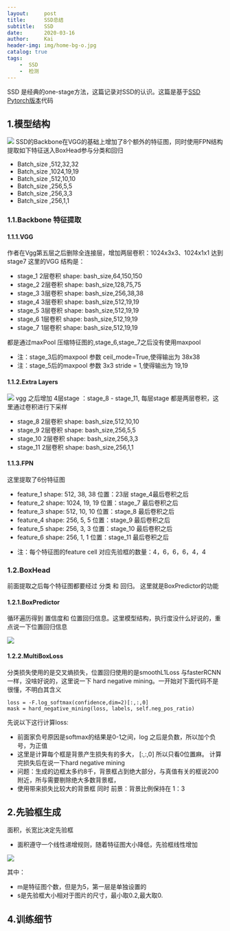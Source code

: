 ```yaml
---
layout:     post
title:      SSD总结
subtitle:   SSD
date:       2020-03-16
author:     Kai
header-img: img/home-bg-o.jpg
catalog: true
tags:
    -  SSD 
    -  检测
---
```


SSD 是经典的one-stage方法，这篇记录对SSD的认识。这篇是基于[SSD Pytorch版本](https://github.com/lufficc/SSD)代码 

## 1.模型结构
<img src="{{ site.baseurl }}/img/2020-3-16-SSD/SSD_str.png" /> 
SSD的Backbone在VGG的基础上增加了8个额外的特征图，同时使用FPN结构 提取如下特征送入BoxHead参与分类和回归

- Batch_size ,512,32,32 
- Batch_size ,1024,19,19 
- Batch_size ,512,10,10 
- Batch_size ,256,5,5 
- Batch_size ,256,3,3 
- Batch_size ,256,1,1 

### 1.1.Backbone 特征提取

#### 1.1.1.VGG
作者在Vgg第五层之后删除全连接层，增加两层卷积：1024x3x3、1024x1x1 达到 stage7
这里的VGG 结构是：

- stage_1 2层卷积  shape:  bash_size,64,150,150
- stage_2 2层卷积  shape:  bash_size,128,75,75
- stage_3 3层卷积  shape:  bash_size,256,38,38
- stage_4 3层卷积  shape:  bash_size,512,19,19
- stage_5 3层卷积  shape:  bash_size,512,19,19
- stage_6 1层卷积  shape:  bash_size,512,19,19
- stage_7 1层卷积  shape:  bash_size,512,19,19

都是通过maxPool 压缩特征图的,stage_6,stage_7之后没有使用maxpool
* 注：stage_3后的maxpool 参数 ceil_mode=True,使得输出为 38x38
* 注：stage_5后的maxpool 参数 3x3 stride = 1,使得输出为 19,19
#### 1.1.2.Extra Layers
<img src="{{ site.baseurl }}/img/2020-3-16-SSD/ExtraLayers.jpg" />
vgg 之后增加 4层stage ：stage_8 - stage_11, 每层stage 都是两层卷积，这里通过卷积进行下采样

- stage_8  2层卷积  shape:  bash_size,512,10,10
- stage_9  2层卷积  shape:  bash_size,256,5,5
- stage_10 2层卷积  shape:  bash_size,256,3,3
- stage_11 2层卷积  shape:  bash_size,256,1,1

#### 1.1.3.FPN
这里提取了6份特征图

- feature_1 shape: 512, 38, 38   位置：23层 stage_4最后卷积之后
- feature_2 shape: 1024, 19, 19  位置：stage_7 最后卷积之后
- feature_3 shape: 512, 10, 10   位置：stage_8 最后卷积之后
- feature_4 shape: 256, 5, 5     位置：stage_9 最后卷积之后
- feature_5 shape: 256, 3, 3     位置：stage_10 最后卷积之后
- feature_6 shape: 256, 1, 1     位置：stage_11 最后卷积之后

* 注：每个特征图的feature cell 对应先验框的数量：4，6，6，6，4，4

### 1.2.BoxHead

前面提取之后每个特征图都要经过 分类 和 回归。 这里就是BoxPredictor的功能

#### 1.2.1.BoxPredictor
循环遍历得到 置信度和 位置回归信息。这里模型结构，执行度没什么好说的，重点说一下位置回归信息

<img src="{{ site.baseurl }}/img/2020-3-16-SSD/BoxHead.jpg" />


#### 1.2.2.MultiBoxLoss
分类损失使用的是交叉熵损失，位置回归使用的是smoothL1Loss 与fasterRCNN一样，没啥好说的，这里说一下 hard negative mining。一开始对下面代码不是很懂，不明白其含义
```
loss = -F.log_softmax(confidence,dim=2)[:,:,0]
mask = hard_negative_mining(loss, labels, self.neg_pos_ratio)
```
先说以下这行计算loss:
- 前面家负号原因是softmax的结果是0-1之间，log 之后是负数，所以加个负号，为正值
- 这里是计算每个框是背景产生损失有的多大， [:,:,0] 所以只看0位置麻。
计算完损失后在说一下hard negative mining 
- 问题：生成的边框太多约8千，背景框占到绝大部分，与真值有关的框说200附近，所与需要剔除绝大多数背景框，
- 使用带来损失比较大的背景框 同时 前景：背景比例保持在 1：3

## 2.先验框生成
面积，长宽比决定先验框

- 面积遵守一个线性递增规则，随着特征图大小降低，先验框线性增加 
<img src="{{ site.baseurl }}/img/2020-3-16-SSD/box_fun.svg" />

其中：
* m是特征图个数，但是为5，第一层是单独设置的
* s是先验框大小相对于图片的尺寸，最小取0.2,最大取0.

## 4.训练细节
